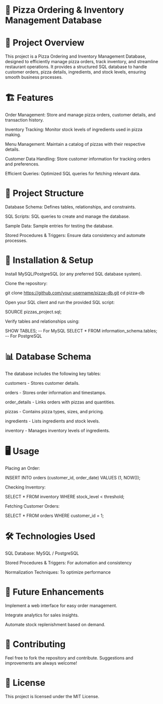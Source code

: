 # 🍕 Pizza Ordering & Inventory Management Database

# 📌 Project Overview

This project is a Pizza Ordering and Inventory Management Database, designed to efficiently manage pizza orders, track inventory, and streamline restaurant operations. It provides a structured SQL database to handle customer orders, pizza details, ingredients, and stock levels, ensuring smooth business processes.

# 🏗️ Features

Order Management: Store and manage pizza orders, customer details, and transaction history.

Inventory Tracking: Monitor stock levels of ingredients used in pizza making.

Menu Management: Maintain a catalog of pizzas with their respective details.

Customer Data Handling: Store customer information for tracking orders and preferences.

Efficient Queries: Optimized SQL queries for fetching relevant data.

# 📁 Project Structure

Database Schema: Defines tables, relationships, and constraints.

SQL Scripts: SQL queries to create and manage the database.

Sample Data: Sample entries for testing the database.

Stored Procedures & Triggers: Ensure data consistency and automate processes.

# 🔧 Installation & Setup

Install MySQL/PostgreSQL (or any preferred SQL database system).

Clone the repository:

git clone https://github.com/your-username/pizza-db.git
cd pizza-db

Open your SQL client and run the provided SQL script:

SOURCE pizzas_project.sql;

Verify tables and relationships using:

SHOW TABLES;  -- For MySQL
SELECT * FROM information_schema.tables;  -- For PostgreSQL

# 📊 Database Schema

The database includes the following key tables:

customers - Stores customer details.

orders - Stores order information and timestamps.

order_details - Links orders with pizzas and quantities.

pizzas - Contains pizza types, sizes, and pricing.

ingredients - Lists ingredients and stock levels.

inventory - Manages inventory levels of ingredients.

# 🖥️ Usage

Placing an Order:

INSERT INTO orders (customer_id, order_date) VALUES (1, NOW());

Checking Inventory:

SELECT * FROM inventory WHERE stock_level < threshold;

Fetching Customer Orders:

SELECT * FROM orders WHERE customer_id = 1;

# 🛠️ Technologies Used

SQL Database: MySQL / PostgreSQL

Stored Procedures & Triggers: For automation and consistency

Normalization Techniques: To optimize performance

# 📌 Future Enhancements

Implement a web interface for easy order management.

Integrate analytics for sales insights.

Automate stock replenishment based on demand.

# 🤝 Contributing

Feel free to fork the repository and contribute. Suggestions and improvements are always welcome!

# 📜 License

This project is licensed under the MIT License.
